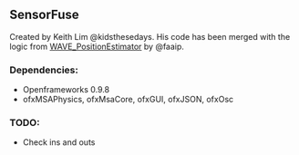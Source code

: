 ## SensorFuse
Created by Keith Lim @kidsthesedays. His code has been merged with the logic from [WAVE_PositionEstimator](https://github.com/vertigo-dk/WAVE_PositionEstimator) by @faaip. 

### Dependencies:
* Openframeworks 0.9.8
* ofxMSAPhysics, ofxMsaCore, ofxGUI, ofxJSON, ofxOsc

### TODO:
* Check ins and outs
